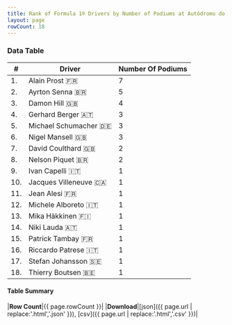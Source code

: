 ```yaml
---
title: Rank of Formula 1® Drivers by Number of Podiums at Autódromo do Estoril
layout: page
rowCount: 18
---
```


<canvas id="chart" width="400" height="180"></canvas>
<script>
var data = {
    "datasets": [
        {
            "backgroundColor": [
                "#f3a935",
                "#f3a935",
                "#f3a935",
                "#f3a935",
                "#f3a935",
                "#f3a935",
                "#f3a935",
                "#f3a935",
                "#f3a935",
                "#f3a935",
                "#f3a935",
                "#f3a935",
                "#f3a935",
                "#f3a935",
                "#f3a935",
                "#f3a935",
                "#f3a935",
                "#f3a935"
            ],
            "borderColor": [
                "#f68639",
                "#f68639",
                "#f68639",
                "#f68639",
                "#f68639",
                "#f68639",
                "#f68639",
                "#f68639",
                "#f68639",
                "#f68639",
                "#f68639",
                "#f68639",
                "#f68639",
                "#f68639",
                "#f68639",
                "#f68639",
                "#f68639",
                "#f68639"
            ],
            "borderWidth": 1,
            "data": [
                7.0,
                5.0,
                4.0,
                3.0,
                3.0,
                3.0,
                2.0,
                2.0,
                1.0,
                1.0,
                1.0,
                1.0,
                1.0,
                1.0,
                1.0,
                1.0,
                1.0,
                1.0
            ],
            "label": "Number Of Podiums"
        }
    ],
    "labels": [
        "Alain Prost",
        "Ayrton Senna",
        "Damon Hill",
        "Gerhard Berger",
        "Michael Schumacher",
        "Nigel Mansell",
        "David Coulthard",
        "Nelson Piquet",
        "Ivan Capelli",
        "Jacques Villeneuve",
        "Jean Alesi",
        "Michele Alboreto",
        "Mika Häkkinen",
        "Niki Lauda",
        "Patrick Tambay",
        "Riccardo Patrese",
        "Stefan Johansson",
        "Thierry Boutsen"
    ]
};
var options = {
  legend: {
    display: false
  },
  scales: {
    xAxes: [{
      ticks: {
        beginAtZero: true,
        maxRotation: 180,
        display: window.innerWidth > 800
      }
    }],
    yAxes: [{
      ticks: {
        beginAtZero: true
      }
    }]
  },
  onResize: function(chart, size) {
    chart.options.scales.xAxes[0].ticks.display = size.width > 800;
  }
};
var chart = new Chart("chart", {
    data: data,
    type: 'bar',
    options: options
});
</script>

<!-- div id="chart-navigation">
<button onclick="window.location = chart.toBase64Image();">Save as Image</button>
<button onclick="window.location = chart.toBase64Image();">Hello</button>
<button onclick="window.location = chart.toBase64Image();">Hello</button>
<select>
<option>one</option>
<option>two</option>
<option>three</option>
</select>
</div -->




### Data Table

| # | Driver | Number Of Podiums |
|--|--|--|
| 1. | Alain Prost 🇫🇷 | 7 |
| 2. | Ayrton Senna 🇧🇷 | 5 |
| 3. | Damon Hill 🇬🇧 | 4 |
| 4. | Gerhard Berger 🇦🇹 | 3 |
| 5. | Michael Schumacher 🇩🇪 | 3 |
| 6. | Nigel Mansell 🇬🇧 | 3 |
| 7. | David Coulthard 🇬🇧 | 2 |
| 8. | Nelson Piquet 🇧🇷 | 2 |
| 9. | Ivan Capelli 🇮🇹 | 1 |
| 10. | Jacques Villeneuve 🇨🇦 | 1 |
| 11. | Jean Alesi 🇫🇷 | 1 |
| 12. | Michele Alboreto 🇮🇹 | 1 |
| 13. | Mika Häkkinen 🇫🇮 | 1 |
| 14. | Niki Lauda 🇦🇹 | 1 |
| 15. | Patrick Tambay 🇫🇷 | 1 |
| 16. | Riccardo Patrese 🇮🇹 | 1 |
| 17. | Stefan Johansson 🇸🇪 | 1 |
| 18. | Thierry Boutsen 🇧🇪 | 1 |

#### Table Summary

|**Row Count**|{{ page.rowCount }}|
|**Download**|[json]({{ page.url | replace:'.html','.json' }}), [csv]({{ page.url | replace:'.html','.csv' }})|
